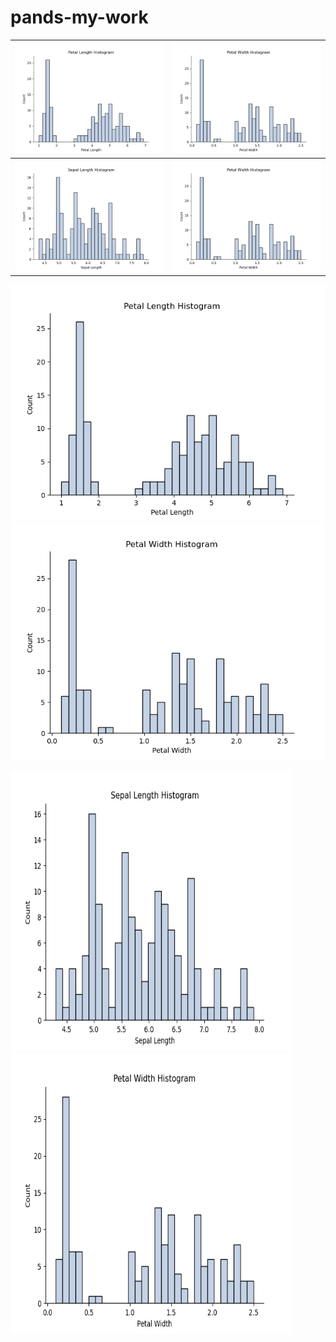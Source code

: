 # pands-my-work

| ![Top Left Plot](https://github.com/ciaranmurphy10/pands-my-work/blob/main/plots/histograms/petal_length_histogram.png) | ![Top Right Plot](https://github.com/ciaranmurphy10/pands-my-work/blob/main/plots/histograms/petal_width_histogram.png) |
|---------------------------------------------|-----------------------------------------------|
| ![Bottom Left Plot](https://github.com/ciaranmurphy10/pands-my-work/blob/main/plots/histograms/sepal_length_histogram.png) | ![Bottom Right Plot](https://github.com/ciaranmurphy10/pands-my-work/blob/main/plots/histograms/petal_width_histogram.png) |


<img src = "https://github.com/ciaranmurphy10/pands-my-work/blob/main/plots/histograms/petal_length_histogram.png" alt = "Sepal length"> <img src = "https://github.com/ciaranmurphy10/pands-my-work/blob/main/plots/histograms/petal_width_histogram.png" alt = "Sepal width">

<img src="https://github.com/ciaranmurphy10/pands-my-work/blob/main/plots/histograms/sepal_length_histogram.png" alt = "Petal length" width = "450" height = "450"> <img src = "https://github.com/ciaranmurphy10/pands-my-work/blob/main/plots/histograms/petal_width_histogram.png" alt = "Petal width" width = "450" height = "450">
